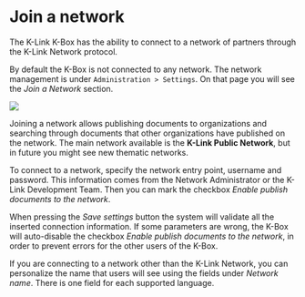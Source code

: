 # Join a network

The K-Link K-Box has the ability to connect to a network of partners through the K-Link Network protocol.

By default the K-Box is not connected to any network. 
The network management is under `Administration > Settings`. On that page you will see the _Join a Network_ section.


![](./img/dms-network.JPG)


Joining a network allows publishing documents to organizations and searching through documents that other organizations have published on the network. 
The main network available is the **K-Link Public Network**, but in future you might see new thematic networks.

To connect to a network, specify the network entry point, username and password. 
This information comes from the Network Administrator or the K-Link Development Team.
Then you can mark the checkbox _Enable publish documents to the network_. 

When pressing the _Save settings_ button the system will validate all the inserted connection information. 
If some parameters are wrong, the K-Box will auto-disable the checkbox _Enable publish documents to the network_, 
in order to prevent errors for the other users of the K-Box.  

If you are connecting to a network other than the K-Link Network, 
you can personalize the name that users will see using the fields under _Network name_. There is one field for each supported language.

